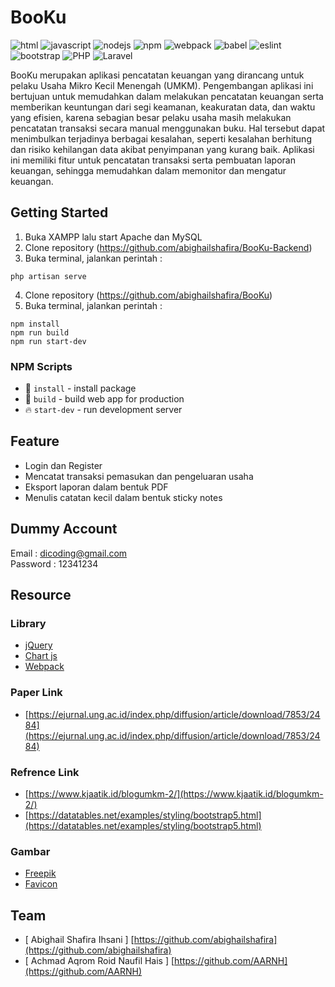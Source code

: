 # BooKu

![html](https://img.shields.io/static/v1?message=HTML&logo=html5&labelColor=5c5c5c&color=1182c3&label=%20) 
![javascript](https://img.shields.io/static/v1?message=JavaScript&logo=javascript&labelColor=5c5c5c&color=1182c3&label=%20)
![nodejs](https://img.shields.io/static/v1?message=NodeJs&logo=node.js&labelColor=5c5c5c&color=1182c3&label=%20)
![npm](https://img.shields.io/static/v1?message=npm&logo=npm&labelColor=5c5c5c&color=1182c3&label=%20)
![webpack](https://img.shields.io/static/v1?message=Webpack%204&logo=webpack&labelColor=5c5c5c&color=1182c3&label=%20)
![babel](https://img.shields.io/static/v1?message=Babel&logo=babel&labelColor=5c5c5c&color=1182c3&label=%20)
![eslint](https://img.shields.io/static/v1?message=ESLint&logo=eslint&labelColor=5c5c5c&color=1182c3&label=%20)
![bootstrap](https://img.shields.io/static/v1?message=Bootstrap%205&logo=bootstrap&labelColor=5c5c5c&color=1182c3&label=%20)
![PHP](https://img.shields.io/static/v1?message=PHP&logo=php&labelColor=5c5c5c&color=1182c3&label=%20)
![Laravel](https://img.shields.io/static/v1?message=Laravel&logo=laravel&labelColor=5c5c5c&color=1182c3&label=%20)

BooKu merupakan aplikasi pencatatan keuangan yang dirancang untuk pelaku Usaha Mikro Kecil Menengah (UMKM). Pengembangan aplikasi ini bertujuan untuk memudahkan dalam melakukan pencatatan keuangan serta memberikan keuntungan dari segi keamanan, keakuratan data, dan waktu yang efisien, karena sebagian besar pelaku usaha masih melakukan pencatatan transaksi secara manual menggunakan buku. Hal tersebut dapat menimbulkan terjadinya berbagai kesalahan, seperti kesalahan berhitung dan risiko kehilangan data akibat penyimpanan yang kurang baik. Aplikasi ini memiliki fitur untuk pencatatan transaksi serta pembuatan laporan keuangan, sehingga memudahkan dalam memonitor dan mengatur keuangan. 

## Getting Started
1. Buka XAMPP lalu start Apache dan MySQL
2. Clone repository (https://github.com/abighailshafira/BooKu-Backend)
3. Buka terminal, jalankan perintah :
```
php artisan serve
```
4. Clone repository (https://github.com/abighailshafira/BooKu)
5. Buka terminal, jalankan perintah :
```
npm install
npm run build
npm run start-dev
```
### NPM Scripts
* 📱 `install` - install package 
* 🔧 `build` - build web app for production
* 🔥 `start-dev` - run development server

## Feature
* Login dan Register
* Mencatat transaksi pemasukan dan pengeluaran usaha
* Eksport laporan dalam bentuk PDF
* Menulis catatan kecil dalam bentuk sticky notes

## Dummy Account
Email : dicoding@gmail.com  
Password : 12341234

## Resource

### Library 
- [jQuery](https://api.jquery.com/)
- [Chart js](https://www.chartjs.org/)
- [Webpack](https://webpack.js.org/concepts/)

### Paper Link
- [https://ejurnal.ung.ac.id/index.php/diffusion/article/download/7853/2484](https://ejurnal.ung.ac.id/index.php/diffusion/article/download/7853/2484)

### Refrence Link
- [https://www.kjaatik.id/blogumkm-2/](https://www.kjaatik.id/blogumkm-2/)
- [https://datatables.net/examples/styling/bootstrap5.html](https://datatables.net/examples/styling/bootstrap5.html)

### Gambar
- [Freepik](https://www.freepik.com/free-vector/businessman-character-avatar-isolated_6769264.htm#query=icon%20profile&position=1&from_view=search)
- [Favicon](https://www.freepik.com/free-icon/presentation_14611180.htm#page=1&query=financial&position=21&from_view=search)



## Team
* [ Abighail Shafira Ihsani ] [https://github.com/abighailshafira](https://github.com/abighailshafira)
* [ Achmad Aqrom Roid Naufil Hais ] [https://github.com/AARNH](https://github.com/AARNH)
